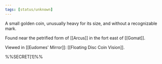 ```yaml
---
tags: [status/unknown]
---
```


A small golden coin, unusually heavy for its size, and without a recognizable mark. 

Found near the petrified form of [[Arcus]] in the fort east of [[Gomat]]. 

Viewed in [[Eudomes' Mirror]]: [[Floating Disc Coin Vision]]. 

%%SECRET[1]%%